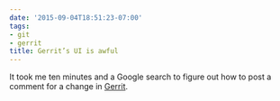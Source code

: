 ```yaml
---
date: '2015-09-04T18:51:23-07:00'
tags:
- git
- gerrit
title: Gerrit’s UI is awful
---
```


It took me ten minutes and a Google search to figure out how to post a comment for a change in [Gerrit](https://www.gerritcodereview.com).
